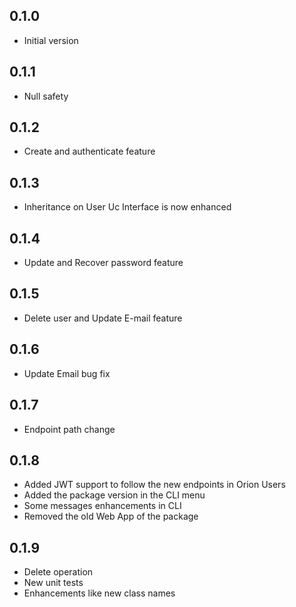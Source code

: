 ## 0.1.0

- Initial version

## 0.1.1

- Null safety

## 0.1.2

- Create and authenticate feature

## 0.1.3

- Inheritance on User Uc Interface is now enhanced

## 0.1.4

- Update and Recover password feature

## 0.1.5

- Delete user and Update E-mail feature

## 0.1.6

- Update Email bug fix

## 0.1.7

- Endpoint path change

## 0.1.8

- Added JWT support to follow the new endpoints in Orion Users
- Added the package version in the CLI menu
- Some messages enhancements in CLI
- Removed the old Web App of the package

## 0.1.9

- Delete operation
- New unit tests
- Enhancements like new class names
